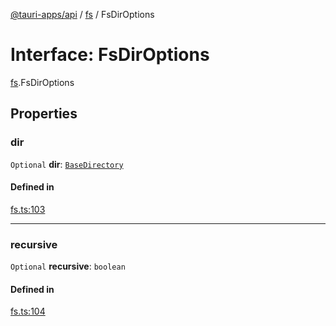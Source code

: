 [@tauri-apps/api](../README.md) / [fs](../modules/fs.md) / FsDirOptions

# Interface: FsDirOptions

[fs](../modules/fs.md).FsDirOptions

## Properties

### dir

 `Optional` **dir**: [`BaseDirectory`](../enums/fs.BaseDirectory.md)

#### Defined in

[fs.ts:103](https://github.com/tauri-apps/tauri/blob/47666c4/tooling/api/src/fs.ts#L103)

___

### recursive

 `Optional` **recursive**: `boolean`

#### Defined in

[fs.ts:104](https://github.com/tauri-apps/tauri/blob/47666c4/tooling/api/src/fs.ts#L104)
